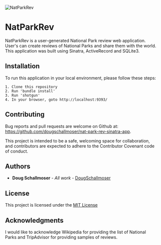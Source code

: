 ![NatParkRev](https://user-images.githubusercontent.com/65590878/96668859-ea863300-1310-11eb-97a3-17a27900daf7.png)

# NatParkRev

NatParkRev is a user-generated National Park review web application. User's can create reviews of National Parks and share them with the world. This application was built using Sinatra, ActiveRecord and SQLite3.


## Installation

To run this application in your local environment, please follow these steps:

```
1. Clone this repository
2. Run 'bundle install'
3. Run 'shotgun'
4. In your browser, goto http://localhost:9393/
```


## Contributing

Bug reports and pull requests are welcome on Github at:
https://github.com/dougschallmoser/nat-park-rev-sinatra-app.

This project is intended to be a safe, welcoming space for collaboration, and contributors are expected to adhere to the Contributor Covenant code of conduct.
 

## Authors

* **Doug Schallmoser** - *All work* - [DougSchallmoser](https://github.com/dougschallmoser)


## License

This project is licensed under the [MIT License](https://opensource.org/licenses/MIT)


## Acknowledgments

I would like to acknowledge Wikipedia for providing the list of National Parks and TripAdvisor for providing samples of reviews.
